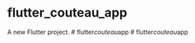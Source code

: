 # flutter_couteau_app

A new Flutter project.
#   f l u t t e r _ c o u t e a u _ a p p  
 #   f l u t t e r _ c o u t e a u _ a p p  
 